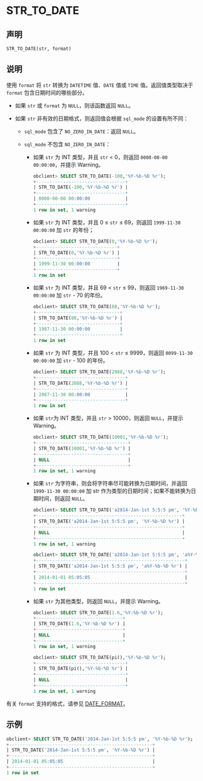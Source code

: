# STR_TO_DATE

## 声明

```sql
STR_TO_DATE(str, format)
```

## 说明

使用 `format` 将 `str` 转换为 `DATETIME` 值、`DATE` 值或 `TIME` 值。返回值类型取决于 `format` 包含日期时间的哪些部分。

* 如果 `str` 或 `format` 为 `NULL`，则该函数返回 `NULL`。

* 如果 `str` 非有效的日期格式，则返回值会根据 `sql_mode` 的设置有所不同：

  * `sql_mode` 包含了 `NO_ZERO_IN_DATE`：返回 `NULL`。

  * `sql_mode` 不包含 `NO_ZERO_IN_DATE`：

    * 如果 `str` 为 INT 类型，并且 `str` \< 0，则返回 `0000-00-00 00:00:00`，并提示 Warning。

      ```sql
      obclient> SELECT STR_TO_DATE(-100,'%Y-%b-%D %r');
      +---------------------------------+
      | STR_TO_DATE(-100,'%Y-%b-%D %r') |
      +---------------------------------+
      | 0000-00-00 00:00:00             |
      +---------------------------------+
      1 row in set, 1 warning
      ```

    * 如果 `str` 为 INT 类型，并且 0 ≤ `str` ≤ 69，则返回 `1999-11-30 00:00:00` 加 `str` 的年份；

      ```sql
      obclient> SELECT STR_TO_DATE(0,'%Y-%b-%D %r');
      +------------------------------+
      | STR_TO_DATE(0,'%Y-%b-%D %r') |
      +------------------------------+
      | 1999-11-30 00:00:00          |
      +------------------------------+
      1 row in set
      ```

    * 如果 `str` 为 INT 类型，并且 69 \< `str` ≤ 99，则返回 `1969-11-30 00:00:00` 加 `str` - 70 的年份。

      ```sql
      obclient> SELECT STR_TO_DATE(88,'%Y-%b-%D %r');
      +-------------------------------+
      | STR_TO_DATE(88,'%Y-%b-%D %r') |
      +-------------------------------+
      | 1987-11-30 00:00:00           |
      +-------------------------------+
      1 row in set
      ```

    * 如果 `str` 为 INT 类型，并且 100 \< `str` ≤ 9999，则返回 `0099-11-30 00:00:00` 加 `str` - 100 的年份。

      ```sql
      obclient> SELECT STR_TO_DATE(2088,'%Y-%b-%D %r');
      +---------------------------------+
      | STR_TO_DATE(2088,'%Y-%b-%D %r') |
      +---------------------------------+
      | 2087-11-30 00:00:00             |
      +---------------------------------+
      1 row in set
      ```

    * 如果 `str`为 INT 类型，并且 `str` \> 10000，则返回 `NULL`，并提示 Warning。

      ```sql
      obclient> SELECT STR_TO_DATE(10001,'%Y-%b-%D %r');
      +----------------------------------+
      | STR_TO_DATE(10001,'%Y-%b-%D %r') |
      +----------------------------------+
      | NULL                             |
      +----------------------------------+
      1 row in set, 1 warning
      ```

    * 如果 `str` 为字符串，则会将字符串尽可能转换为日期时间，并返回 `1999-11-30 00:00:00` 加 str 作为类型的日期时间；如果不能转换为日期时间，则返回 `NULL`。

      ```sql
      obclient> SELECT STR_TO_DATE('a2014-Jan-1st 5:5:5 pm', '%Y-%b-%D %r');
      +------------------------------------------------------+
      | STR_TO_DATE('a2014-Jan-1st 5:5:5 pm', '%Y-%b-%D %r') |
      +------------------------------------------------------+
      | NULL                                                 |
      +------------------------------------------------------+
      1 row in set, 1 warning

      obclient> SELECT STR_TO_DATE('a2014-Jan-1st 5:5:5 pm', 'a%Y-%b-%D %r');
      +-------------------------------------------------------+
      | STR_TO_DATE('a2014-Jan-1st 5:5:5 pm', 'a%Y-%b-%D %r') |
      +-------------------------------------------------------+
      | 2014-01-01 05:05:05                                   |
      +-------------------------------------------------------+
      1 row in set
      ```

    * 如果 `str` 为其他类型，则返回 `NULL`，并提示 Warning。

      ```sql
      obclient> SELECT STR_TO_DATE(1.6,'%Y-%b-%D %r');
      +--------------------------------+
      | STR_TO_DATE(1.6,'%Y-%b-%D %r') |
      +--------------------------------+
      | NULL                           |
      +--------------------------------+
      1 row in set, 1 warning

      obclient> SELECT STR_TO_DATE(pi(),'%Y-%b-%D %r');
      +---------------------------------+
      | STR_TO_DATE(pi(),'%Y-%b-%D %r') |
      +---------------------------------+
      | NULL                            |
      +---------------------------------+
      1 row in set, 1 warning
      ```

有关 `format` 支持的格式，请参见 [DATE_FORMAT](../100.date-and-time-functions/1000.date_format.md)。

## 示例

```sql
obclient> SELECT STR_TO_DATE('2014-Jan-1st 5:5:5 pm', '%Y-%b-%D %r');
+-----------------------------------------------------+
| STR_TO_DATE('2014-Jan-1st 5:5:5 pm', '%Y-%b-%D %r') |
+-----------------------------------------------------+
| 2014-01-01 05:05:05                                 |
+-----------------------------------------------------+
1 row in set
```
